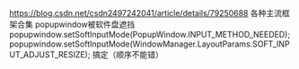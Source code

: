 https://blog.csdn.net/csdn2497242041/article/details/79250688
各种主流框架合集
popupwindow被软件盘遮挡
  popupwindow.setSoftInputMode(PopupWindow.INPUT_METHOD_NEEDED);
  popupwindow.setSoftInputMode(WindowManager.LayoutParams.SOFT_INPUT_ADJUST_RESIZE);
  搞定（顺序不能错）
